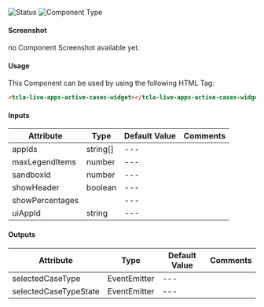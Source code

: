 
![Status][auto] ![Component Type][minor] <!--Component Meta {"created_by":"Auto", "reviewed_by":"Auto", "last_modified_by":"Auto", "comment":"none"} Component Meta -->




#### Screenshot


no Component Screenshot available yet.

#### Usage


This Component can be used by using the following HTML Tag:

```html
<tcla-live-apps-active-cases-widget></tcla-live-apps-active-cases-widget>
```

#### Inputs

Attribute | Type | Default Value  | Comments
--- | --- | --- | ---
appIds | string[] | --- | 
maxLegendItems | number | --- | 
sandboxId | number | --- | 
showHeader | boolean | --- | 
showPercentages |  | --- | 
uiAppId | string | --- | 

#### Outputs

Attribute | Type | Default Value  | Comments
--- | --- | --- | ---
selectedCaseType | EventEmitter<CaseTypeReportRecord> | --- | 
selectedCaseTypeState | EventEmitter<CaseTypeStateReportStateInfo> | --- | 


[auto]: https://img.shields.io/badge/Status-auto%20generated-lightgrey.svg?style=flat "auto generated"

[manually]: https://img.shields.io/badge/Status-manually%20created-yellow.svg?style=flat "manually created"

[draft]: https://img.shields.io/badge/Status-draft-red.svg?style=flat "draft"

[review]: https://img.shields.io/badge/Status-need%20review-yellowgreen.svg?style=flat "need review"

[review done]: https://img.shields.io/badge/Status-review%20done-green.svg?style=flat "review done"

[finalized]: https://img.shields.io/badge/Status-finalized-brightgreen.svg?style=flat "finalized"

[top]: https://img.shields.io/badge/Component%20Type-Top-blue.svg?style=flat "top Component"

[major]: https://img.shields.io/badge/Component%20Type-major%20Component-blue.svg?style=flat "major Component"

[minor]: https://img.shields.io/badge/Component%20Type-minor%20Component-blue.svg?style=flat "minor Component"


